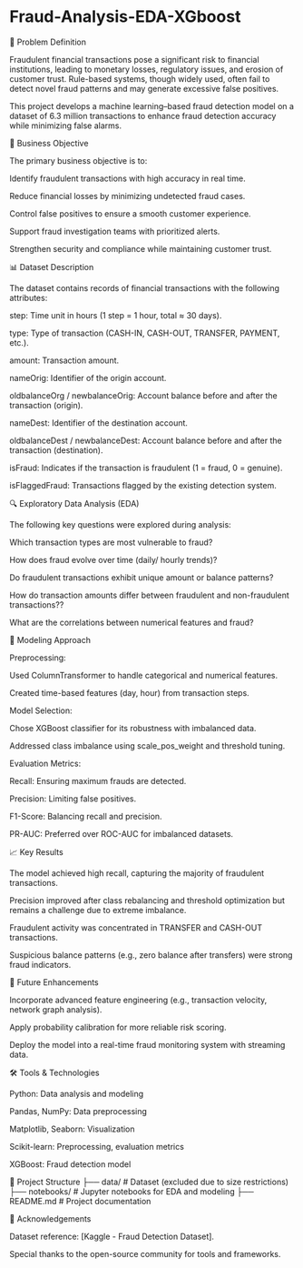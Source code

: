 # Fraud-Analysis-EDA-XGboost
📝 Problem Definition

Fraudulent financial transactions pose a significant risk to financial institutions, leading to monetary losses, regulatory issues, and erosion of customer trust. Rule-based systems, though widely used, often fail to detect novel fraud patterns and may generate excessive false positives.

This project develops a machine learning–based fraud detection model on a dataset of 6.3 million transactions to enhance fraud detection accuracy while minimizing false alarms.

🎯 Business Objective

The primary business objective is to:

Identify fraudulent transactions with high accuracy in real time.

Reduce financial losses by minimizing undetected fraud cases.

Control false positives to ensure a smooth customer experience.

Support fraud investigation teams with prioritized alerts.

Strengthen security and compliance while maintaining customer trust.

📊 Dataset Description

The dataset contains records of financial transactions with the following attributes:

step: Time unit in hours (1 step = 1 hour, total ≈ 30 days).

type: Type of transaction (CASH-IN, CASH-OUT, TRANSFER, PAYMENT, etc.).

amount: Transaction amount.

nameOrig: Identifier of the origin account.

oldbalanceOrg / newbalanceOrig: Account balance before and after the transaction (origin).

nameDest: Identifier of the destination account.

oldbalanceDest / newbalanceDest: Account balance before and after the transaction (destination).

isFraud: Indicates if the transaction is fraudulent (1 = fraud, 0 = genuine).

isFlaggedFraud: Transactions flagged by the existing detection system.

🔍 Exploratory Data Analysis (EDA)

The following key questions were explored during analysis:

Which transaction types are most vulnerable to fraud?

How does fraud evolve over time (daily/ hourly trends)?

Do fraudulent transactions exhibit unique amount or balance patterns?

How do transaction amounts differ between fraudulent and non-fraudulent transactions??

What are the correlations between numerical features and fraud?

🤖 Modeling Approach

Preprocessing:

Used ColumnTransformer to handle categorical and numerical features.

Created time-based features (day, hour) from transaction steps.

Model Selection:

Chose XGBoost classifier for its robustness with imbalanced data.

Addressed class imbalance using scale_pos_weight and threshold tuning.

Evaluation Metrics:

Recall: Ensuring maximum frauds are detected.

Precision: Limiting false positives.

F1-Score: Balancing recall and precision.

PR-AUC: Preferred over ROC-AUC for imbalanced datasets.

📈 Key Results

The model achieved high recall, capturing the majority of fraudulent transactions.

Precision improved after class rebalancing and threshold optimization but remains a challenge due to extreme imbalance.

Fraudulent activity was concentrated in TRANSFER and CASH-OUT transactions.

Suspicious balance patterns (e.g., zero balance after transfers) were strong fraud indicators.

🚀 Future Enhancements

Incorporate advanced feature engineering (e.g., transaction velocity, network graph analysis).

Apply probability calibration for more reliable risk scoring.

Deploy the model into a real-time fraud monitoring system with streaming data.

🛠️ Tools & Technologies

Python: Data analysis and modeling

Pandas, NumPy: Data preprocessing

Matplotlib, Seaborn: Visualization

Scikit-learn: Preprocessing, evaluation metrics

XGBoost: Fraud detection model

📂 Project Structure
├── data/                  # Dataset (excluded due to size restrictions)
├── notebooks/             # Jupyter notebooks for EDA and modeling
├── README.md              # Project documentation

🙌 Acknowledgements

Dataset reference: [Kaggle - Fraud Detection Dataset].

Special thanks to the open-source community for tools and frameworks.
